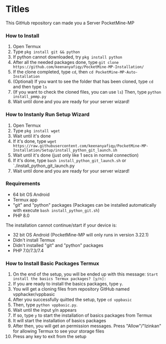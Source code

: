 # Titles
This GitHub repository can made you a Server PocketMine-MP

### How to Install
1. Open Termux
2. Type `pkg install git && python`
3. If python cannot downloaded, try `pkg install python`
4. After all the needed packages done, type `git clone https://github.com/keenanyafiqy/PocketMine-MP-Installation/`
5. If the clone completed, type `cd`, then `cd PocketMine-MP-Auto-Installation`
6. (Optional) If you want to see the folder that has been cloned, type `cd` and then type `ls`
7. (If you want to check the cloned files, you can use `ls`) Then, type `python install_pmmp.py`
8. Wait until done and you are ready for your server wizard!

### How to Instanly Run Setup Wizard
1. Open Termux
2. Type `pkg install wget`
3. Wait until it's done
4. If it's done, type `wget https://raw.githubusercontent.com/keenanyafiqy/PocketMine-MP-Installation/Setup/install_python_git_launch.sh`
5. Wait until it's done (just only like 1 secs in normal connection)
6. If it's done, type `bash install_python_git_launch.sh` or `./install_python_git_launch.py
7. Wait until done and you are ready for your server wizard!

### Requirements
- 64 bit OS Android
- Termux app
- "git" and "python" packages
(Packages can be installed automatically with execute `bash install_python_git.sh`)
- PHP 8.0

The installation cannot continue/start if your device is:

- 32 bit OS Android (PocketMine-MP will only runs in version 3.22.1)
- Didn't install Termux
- Didn't installed "git" and "python" packages
- PHP 7.0/7.3/7.4

### How to Install Basic Packages Termux
1. On the end of the setup, you will be ended up with this message: `Start install the basics Termux packages? [y/n]:`
2. If you are ready to install the basics packages, type `y`.
3. You will get a cloning files from repository GitHub named vpphacker/vppbasic
4. After you successfully quitted the setup, type `cd vppbasic`
5. Then, type `python vppbasic.py`.
6. Wait until the input y/n appears
7. If so, type `y` to start the installation of basics packages from Termux
8. It will start the installation of basics packages
9. After then, you will get an permission messages. Press "Allow"/"Izinkan" for allowing Termux to see your storage files
10. Press any key to exit from the setup
